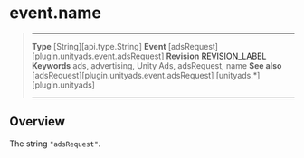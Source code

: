 # event.name

> --------------------- ------------------------------------------------------------------------------------------
> __Type__              [String][api.type.String]
> __Event__             [adsRequest][plugin.unityads.event.adsRequest]
> __Revision__          [REVISION_LABEL](REVISION_URL)
> __Keywords__          ads, advertising, Unity Ads, adsRequest, name
> __See also__			[adsRequest][plugin.unityads.event.adsRequest]
>						[unityads.*][plugin.unityads]
> --------------------- ------------------------------------------------------------------------------------------

## Overview

The string `"adsRequest"`.